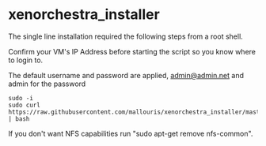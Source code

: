 # xenorchestra_installer

The single line installation required the following steps from a root shell. 

Confirm your VM's IP Address before starting the script so you know where to login to. 

The default username and password are applied, admin@admin.net and admin for the password

    sudo -i
    sudo curl https://raw.githubusercontent.com/mallouris/xenorchestra_installer/master/xo_install.sh | bash
    
    
    
If you don't want NFS capabilities run "sudo apt-get remove nfs-common".

